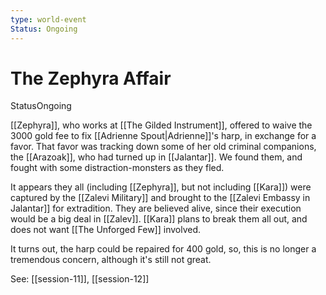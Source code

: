 ```yaml
---
type: world-event
Status: Ongoing
---
```


# The  Zephyra Affair
<span class="dataview inline-field"><span class="inline-field-key">Status</span><span class="inline-field-value">Ongoing</span></span>

[[Zephyra]], who works at [[The Gilded Instrument]], offered to waive the 3000 gold fee to fix [[Adrienne Spout|Adrienne]]'s harp, in exchange for a favor. That favor was tracking down some of her old criminal companions, the [[Arazoak]], who had turned up in [[Jalantar]]. We found them, and fought with some distraction-monsters as they fled. 

It appears they all (including [[Zephyra]], but not including [[Kara]]) were captured by the [[Zalevi Military]] and brought to the [[Zalevi Embassy in Jalantar]] for extradition. They are believed alive, since their execution would be a big deal in [[Zalev]]. [[Kara]] plans to break them all out, and does not want [[The Unforged Few]] involved. 

It turns out, the harp could be repaired for 400 gold, so, this is no longer a tremendous concern, although it's still not great. 

See: [[session-11]], [[session-12]]

